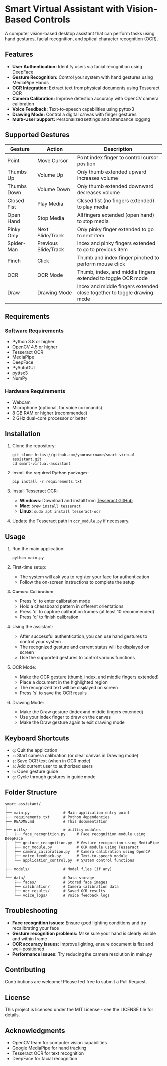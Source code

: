 # Smart Virtual Assistant with Vision-Based Controls

A computer vision-based desktop assistant that can perform tasks using hand gestures, facial recognition, and optical character recognition (OCR).

## Features

- **User Authentication:** Identify users via facial recognition using DeepFace
- **Gesture Recognition:** Control your system with hand gestures using MediaPipe Hands
- **OCR Integration:** Extract text from physical documents using Tesseract OCR
- **Camera Calibration:** Improve detection accuracy with OpenCV camera calibration
- **Voice Feedback:** Text-to-speech capabilities using pyttsx3
- **Drawing Mode:** Control a digital canvas with finger gestures
- **Multi-User Support:** Personalized settings and attendance logging

## Supported Gestures

| Gesture | Action | Description |
|---------|--------|-------------|
| Point | Move Cursor | Point index finger to control cursor position |
| Thumbs Up | Volume Up | Only thumb extended upward increases volume |
| Thumbs Down | Volume Down | Only thumb extended downward decreases volume |
| Closed Fist | Play Media | Closed fist (no fingers extended) to play media |
| Open Hand | Stop Media | All fingers extended (open hand) to stop media |
| Pinky Only | Next Slide/Track | Only pinky finger extended to go to next item |
| Spider-Man | Previous Slide/Track | Index and pinky fingers extended to go to previous item |
| Pinch | Click | Thumb and index finger pinched to perform mouse click |
| OCR | OCR Mode | Thumb, index, and middle fingers extended to toggle OCR mode |
| Draw | Drawing Mode | Index and middle fingers extended close together to toggle drawing mode |

## Requirements

### Software Requirements

- Python 3.8 or higher
- OpenCV 4.5 or higher
- Tesseract OCR
- MediaPipe
- DeepFace
- PyAutoGUI
- pyttsx3
- NumPy

### Hardware Requirements

- Webcam
- Microphone (optional, for voice commands)
- 8 GB RAM or higher (recommended)
- 2 GHz dual-core processor or better

## Installation

1. Clone the repository:
   ```
   git clone https://github.com/yourusername/smart-virtual-assistant.git
   cd smart-virtual-assistant
   ```

2. Install the required Python packages:
   ```
   pip install -r requirements.txt
   ```

3. Install Tesseract OCR:
   - **Windows**: Download and install from [Tesseract GitHub](https://github.com/UB-Mannheim/tesseract/wiki)
   - **Mac**: `brew install tesseract`
   - **Linux**: `sudo apt install tesseract-ocr`

4. Update the Tesseract path in `ocr_module.py` if necessary.

## Usage

1. Run the main application:
   ```
   python main.py
   ```

2. First-time setup:
   - The system will ask you to register your face for authentication
   - Follow the on-screen instructions to complete the setup

3. Camera Calibration:
   - Press 'c' to enter calibration mode
   - Hold a chessboard pattern in different orientations
   - Press 'c' to capture calibration frames (at least 10 recommended)
   - Press 'q' to finish calibration

4. Using the assistant:
   - After successful authentication, you can use hand gestures to control your system
   - The recognized gesture and current status will be displayed on screen
   - Use the supported gestures to control various functions

5. OCR Mode:
   - Make the OCR gesture (thumb, index, and middle fingers extended)
   - Place a document in the highlighted region
   - The recognized text will be displayed on screen
   - Press 's' to save the OCR results

6. Drawing Mode:
   - Make the Draw gesture (index and middle fingers extended)
   - Use your index finger to draw on the canvas
   - Make the Draw gesture again to exit drawing mode

## Keyboard Shortcuts

- `q`: Quit the application
- `c`: Start camera calibration (or clear canvas in Drawing mode)
- `s`: Save OCR text (when in OCR mode)
- `a`: Add current user to authorized users
- `h`: Open gesture guide
- `g`: Cycle through gestures in guide mode

## Folder Structure

```
smart_assistant/
│
├── main.py               # Main application entry point
├── requirements.txt      # Python dependencies
├── README.md             # This documentation
│
├── utils/                # Utility modules
│   ├── face_recognition.py     # Face recognition module using DeepFace
│   ├── gesture_recognition.py  # Gesture recognition using MediaPipe
│   ├── ocr_module.py           # OCR module using Tesseract
│   ├── camera_calibration.py   # Camera calibration using OpenCV
│   ├── voice_feedback.py       # Text-to-speech module
│   └── application_control.py  # System control functions
│
├── models/               # Model files (if any)
│
└── data/                 # Data storage
    ├── faces/            # Stored face images
    ├── calibration/      # Camera calibration data
    ├── ocr_results/      # Saved OCR results
    └── voice_logs/       # Voice feedback logs
```

## Troubleshooting

- **Face recognition issues:** Ensure good lighting conditions and try recalibrating your face
- **Gesture recognition problems:** Make sure your hand is clearly visible and within frame
- **OCR accuracy issues:** Improve lighting, ensure document is flat and well-positioned
- **Performance issues:** Try reducing the camera resolution in main.py

## Contributing

Contributions are welcome! Please feel free to submit a Pull Request.

## License

This project is licensed under the MIT License - see the LICENSE file for details.

## Acknowledgments

- OpenCV team for computer vision capabilities
- Google MediaPipe for hand tracking
- Tesseract OCR for text recognition
- DeepFace for facial recognition 